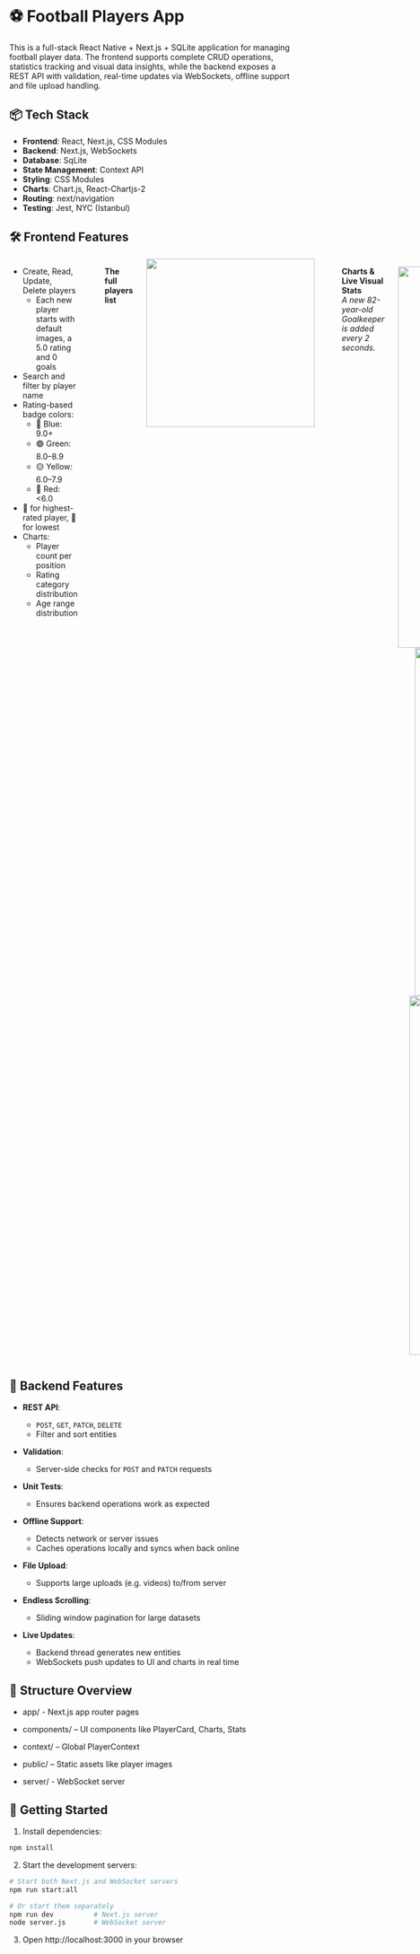 # ⚽ Football Players App

This is a full-stack React Native + Next.js + SQLite application for managing football player data. The frontend supports complete CRUD operations, statistics tracking and visual data insights, while the backend exposes a REST API with validation, real-time updates via WebSockets, offline support and file upload handling.


## 📦 Tech Stack

- **Frontend**: React, Next.js, CSS Modules
- **Backend**: Next.js, WebSockets
- **Database**: SqLite
- **State Management**: Context API
- **Styling**: CSS Modules
- **Charts**: Chart.js, React-Chartjs-2
- **Routing**: next/navigation
- **Testing**: Jest, NYC (Istanbul)

## 🛠 Frontend Features

<div style="display: flex; align-items: flex-start; gap: 24px;">

<div>

- Create, Read, Update, Delete players  
  - Each new player starts with default images, a 5.0 rating and 0 goals  
- Search and filter by player name  
- Rating-based badge colors:  
  - 🔵 Blue: 9.0+  
  - 🟢 Green: 8.0–8.9  
  - 🟡 Yellow: 6.0–7.9  
  - 🔴 Red: <6.0  
- 👑 for highest-rated player, 🤡 for lowest  
- Charts:  
  - Player count per position  
  - Rating category distribution  
  - Age range distribution  

</div>

<br>

  **The full players list**

  <img src="https://github.com/user-attachments/assets/68ee7d02-8c6b-44ff-860c-1599aeb5fce1" width="300"/>

  <br><br>

  **Charts & Live Visual Stats**
  <br>
  *A new 82-year-old Goalkeeper is added every 2 seconds.*
<p align="center">
  <img src="https://github.com/user-attachments/assets/bef9dd9d-b9de-4845-bfc8-75d70af51d90" width="680"/>
  <br/>
  <img src="https://github.com/user-attachments/assets/1a64413b-6db8-4de9-bbff-87e2551c9421" width="620"/>
  <br/>
  <img src="https://github.com/user-attachments/assets/b2323f98-69e8-4ac6-a732-56f5f3d68f27" width="640"/>
</p>

</div>


## 🧩 Backend Features

- **REST API**:  
  - `POST`, `GET`, `PATCH`, `DELETE`  
  - Filter and sort entities  

- **Validation**:  
  - Server-side checks for `POST` and `PATCH` requests  

- **Unit Tests**:  
  - Ensures backend operations work as expected  

- **Offline Support**:  
  - Detects network or server issues  
  - Caches operations locally and syncs when back online  

- **File Upload**:  
  - Supports large uploads (e.g. videos) to/from server  

- **Endless Scrolling**:  
  - Sliding window pagination for large datasets  

- **Live Updates**:  
  - Backend thread generates new entities  
  - WebSockets push updates to UI and charts in real time  

## 📁 Structure Overview

- app/ - Next.js app router pages

- components/ – UI components like PlayerCard, Charts, Stats

- context/ – Global PlayerContext

- public/ – Static assets like player images

- server/ - WebSocket server

  
## 🚀 Getting Started

1. Install dependencies:
```bash
npm install
```

2. Start the development servers:
```bash
# Start both Next.js and WebSocket servers
npm run start:all

# Or start them separately
npm run dev          # Next.js server
node server.js       # WebSocket server
```

3. Open http://localhost:3000 in your browser
